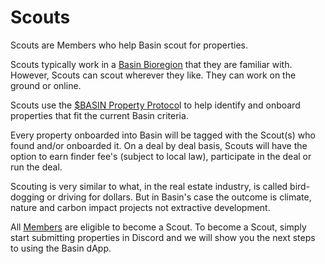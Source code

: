 # Scouts

Scouts are Members who help Basin scout for properties. &#x20;

Scouts typically work in a [Basin Bioregion](../usdbasin-refi-mechanism/tributaries-and-confluences/basins.md) that they are familiar with.  However, Scouts can scout wherever they like.  They can work on the ground or online.

Scouts use the [$BASIN Property Protoco](../basin-property-protocol/)l to help identify and onboard properties that fit the current Basin criteria.

Every property onboarded into Basin will be tagged with the Scout(s) who found and/or onboarded it.  On a deal by deal basis, Scouts will have the option to earn finder fee's (subject to local law), participate in the deal or run the deal.

Scouting is very similar to what, in the real estate industry, is called bird-dogging or driving for dollars.  But in Basin's case the outcome is climate, nature and carbon impact projects not extractive development.

All [Members](../community/network-participants/members.md) are eligible to become a Scout.  To become a Scout, simply start submitting properties in Discord and we will show you the next steps to using the Basin dApp.

